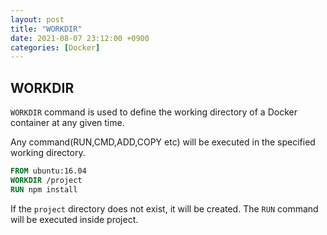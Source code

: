 ```yaml
---
layout: post
title: "WORKDIR"
date: 2021-08-07 23:12:00 +0900
categories: [Docker]
---
```


## WORKDIR

```WORKDIR``` command is used to define the working directory of a Docker container at any given time.

Any command(RUN,CMD,ADD,COPY etc) will be executed in the specified working directory.

``` dockerfile
FROM ubuntu:16.04
WORKDIR /project
RUN npm install
```

If the ```project``` directory does not exist, it will be created. The ```RUN``` command will be executed inside project.

